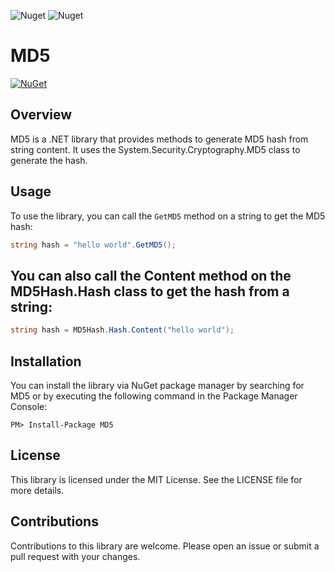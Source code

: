 ![Nuget](https://img.shields.io/nuget/dt/md5)
![Nuget](https://img.shields.io/nuget/v/md5)

# MD5

[![NuGet](https://img.shields.io/nuget/v/MD5.svg)](https://www.nuget.org/packages/MD5/)

## Overview

MD5 is a .NET library that provides methods to generate MD5 hash from string content. It uses the System.Security.Cryptography.MD5 class to generate the hash.

## Usage

To use the library, you can call the `GetMD5` method on a string to get the MD5 hash:

```csharp
string hash = "hello world".GetMD5();
```
## You can also call the Content method on the MD5Hash.Hash class to get the hash from a string:

```csharp
string hash = MD5Hash.Hash.Content("hello world");
```

## Installation
You can install the library via NuGet package manager by searching for MD5 or by executing the following command in the Package Manager Console:

```shell
PM> Install-Package MD5
```

## License
This library is licensed under the MIT License. See the LICENSE file for more details.

## Contributions
Contributions to this library are welcome. Please open an issue or submit a pull request with your changes.

